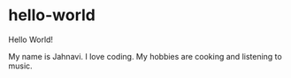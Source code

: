 # hello-world
Hello World!
  
  My name is Jahnavi. I love coding.
  My hobbies are cooking and listening to music.
